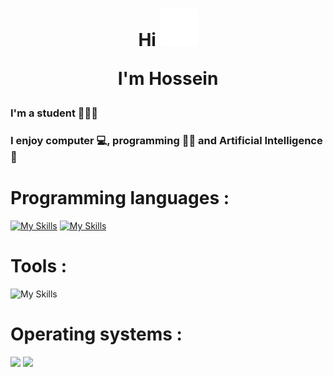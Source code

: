 <h1 align="center">Hi <img src="https://github.com/Kathryn-Jie/Kathryn-Jie/blob/main/wave.gif" width="60px"/>

I'm Hossein </h1>

### I'm a student 👨🏻‍🎓

### I enjoy computer 💻, programming 👨‍💻 and Artificial Intelligence 🤖

<h1 align="left"> Programming languages : </h1>

[![My Skills](https://skillicons.dev/icons?i=py&theme=light)](https://skillicons.dev)
[![My Skills](https://skillicons.dev/icons?i=cpp&theme=light)](https://skillicons.dev)

<h1 align="left"> Tools : </h1> 

![My Skills](https://skillicons.dev/icons?i=git,github,vscode,linux&theme=light)

<h1 align="left"> Operating systems : </h1>

<code><img height="40" src="https://cdn-icons-png.flaticon.com/512/732/732221.png"></code>
<code><img height="40" src="https://skillicons.dev/icons?i=linux&theme=light"></code>
<!--
**Hossein-Fazel/Hossein-Fazel** is a ✨ _special_ ✨ repository because its `README.md` (this file) appears on your GitHub profile.

Here are some ideas to get you started:

- 🔭 I’m currently working on ...
- 🌱 I’m currently learning ...
- 👯 I’m looking to collaborate on ...
- 🤔 I’m looking for help with ...
- 💬 Ask me about ...
- 📫 How to reach me: ...
- 😄 Pronouns: ...
- ⚡ Fun fact: ...
-->
